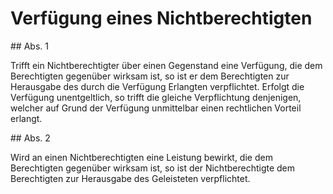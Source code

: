 # Verfügung eines Nichtberechtigten



\#\# Abs. 1

 Trifft ein Nichtberechtigter über einen Gegenstand eine Verfügung, die dem Berechtigten gegenüber wirksam ist, so ist er dem Berechtigten zur Herausgabe des durch die Verfügung Erlangten verpflichtet. Erfolgt die Verfügung unentgeltlich, so trifft die gleiche Verpflichtung denjenigen, welcher auf Grund der Verfügung unmittelbar einen rechtlichen Vorteil erlangt.

\#\# Abs. 2

 Wird an einen Nichtberechtigten eine Leistung bewirkt, die dem Berechtigten gegenüber wirksam ist, so ist der Nichtberechtigte dem Berechtigten zur Herausgabe des Geleisteten verpflichtet. 

